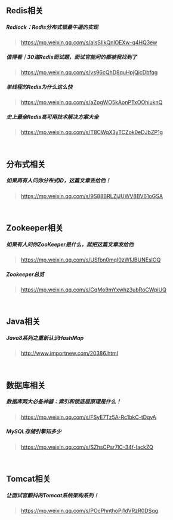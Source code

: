 ## Redis相关
##### Redlock：Redis分布式锁最牛逼的实现
>https://mp.weixin.qq.com/s/aIsSIIkQnlOEXw-q4HQ3ew
##### 值得看｜30道Redis面试题，面试官能问的都被我找到了
>https://mp.weixin.qq.com/s/vs96cQhD8quHpjQicDbfqg
##### 单线程的Redis为什么这么快
>https://mp.weixin.qq.com/s/aZpgWO5kAonPTxOOhiuknQ
##### 史上最全Redis高可用技术解决方案大全
>https://mp.weixin.qq.com/s/T8CWqX3yTCZok0eDJbZP1g

<br/>

## 分布式相关
##### 如果再有人问你分布式ID，这篇文章丢给他！
>https://mp.weixin.qq.com/s/9S88BRLZjJUWV8BV61oGSA

<br/>

## Zookeeper相关
##### 如果有人问你ZooKeeper是什么，就把这篇文章发给他
>https://mp.weixin.qq.com/s/USfbn0mqI0zWfJBUNEslOQ
##### Zookeeper总览
>https://mp.weixin.qq.com/s/CqMo9mYxwhz3ubRoCWpiUQ

<br/>

## Java相关
##### Java8系列之重新认识HashMap
>http://www.importnew.com/20386.html

<br/>

## 数据库相关
##### 数据库两大必备神器：索引和锁底层原理是什么！
>https://mp.weixin.qq.com/s/FSyE7Tz5A-Rc1bkC-tDqvA
##### MySQL存储引擎知多少
>https://mp.weixin.qq.com/s/SZhsCPsr7lC-34f-IackZQ


<br/>

## Tomcat相关
##### 让面试官颤抖的Tomcat系统架构系列！
>https://mp.weixin.qq.com/s/POcPhnthoPj1dVRzR0DSqg
